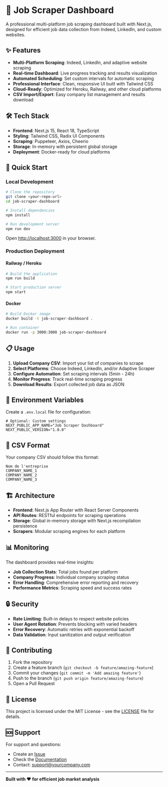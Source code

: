 # 🚀 Job Scraper Dashboard

A professional multi-platform job scraping dashboard built with Next.js, designed for efficient job data collection from Indeed, LinkedIn, and custom websites.

## ✨ Features

- **Multi-Platform Scraping**: Indeed, LinkedIn, and adaptive website scraping
- **Real-time Dashboard**: Live progress tracking and results visualization
- **Automated Scheduling**: Set custom intervals for automatic scraping
- **Professional Interface**: Clean, responsive UI built with Tailwind CSS
- **Cloud-Ready**: Optimized for Heroku, Railway, and other cloud platforms
- **CSV Import/Export**: Easy company list management and results download

## 🛠️ Tech Stack

- **Frontend**: Next.js 15, React 18, TypeScript
- **Styling**: Tailwind CSS, Radix UI Components
- **Scraping**: Puppeteer, Axios, Cheerio
- **Storage**: In-memory with persistent global storage
- **Deployment**: Docker-ready for cloud platforms

## 🚀 Quick Start

### Local Development

```bash
# Clone the repository
git clone <your-repo-url>
cd job-scraper-dashboard

# Install dependencies
npm install

# Run development server
npm run dev
```

Open [http://localhost:3000](http://localhost:3000) in your browser.

### Production Deployment

#### Railway / Heroku

```bash
# Build the application
npm run build

# Start production server
npm start
```

#### Docker

```bash
# Build Docker image
docker build -t job-scraper-dashboard .

# Run container
docker run -p 3000:3000 job-scraper-dashboard
```

## 📋 Usage

1. **Upload Company CSV**: Import your list of companies to scrape
2. **Select Platforms**: Choose Indeed, LinkedIn, and/or Adaptive Scraper
3. **Configure Automation**: Set scraping intervals (5min - 24h)
4. **Monitor Progress**: Track real-time scraping progress
5. **Download Results**: Export collected job data as JSON

## 🔧 Environment Variables

Create a `.env.local` file for configuration:

```env
# Optional: Custom settings
NEXT_PUBLIC_APP_NAME="Job Scraper Dashboard"
NEXT_PUBLIC_VERSION="1.0.0"
```

## 📝 CSV Format

Your company CSV should follow this format:

```csv
Nom de l'entreprise
COMPANY_NAME_1
COMPANY_NAME_2
COMPANY_NAME_3
```

## 🏗️ Architecture

- **Frontend**: Next.js App Router with React Server Components
- **API Routes**: RESTful endpoints for scraping operations
- **Storage**: Global in-memory storage with Next.js recompilation persistence
- **Scrapers**: Modular scraping engines for each platform

## 📊 Monitoring

The dashboard provides real-time insights:

- **Job Collection Stats**: Total jobs found per platform
- **Company Progress**: Individual company scraping status
- **Error Handling**: Comprehensive error reporting and recovery
- **Performance Metrics**: Scraping speed and success rates

## 🔒 Security

- **Rate Limiting**: Built-in delays to respect website policies
- **User Agent Rotation**: Prevents blocking with varied headers
- **Error Recovery**: Automatic retries with exponential backoff
- **Data Validation**: Input sanitization and output verification

## 🤝 Contributing

1. Fork the repository
2. Create a feature branch (`git checkout -b feature/amazing-feature`)
3. Commit your changes (`git commit -m 'Add amazing feature'`)
4. Push to the branch (`git push origin feature/amazing-feature`)
5. Open a Pull Request

## 📄 License

This project is licensed under the MIT License - see the [LICENSE](LICENSE) file for details.

## 🆘 Support

For support and questions:

- Create an [Issue](https://github.com/your-repo/issues)
- Check the [Documentation](https://github.com/your-repo/wiki)
- Contact: [support@yourcompany.com](mailto:support@yourcompany.com)

---

**Built with ❤️ for efficient job market analysis** 